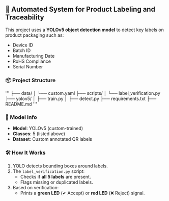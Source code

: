 ## 🚀 Automated System for Product Labeling and Traceability

This project uses a **YOLOv5 object detection model** to detect key labels on product packaging such as:
- Device ID  
- Batch ID  
- Manufacturing Date  
- RoHS Compliance  
- Serial Number

### 📦 Project Structure
'''
├── data/
│   └── custom.yaml
├── scripts/
│   └── label_verification.py
├── yolov5/
│   ├── train.py
│   ├── detect.py
├── requirements.txt
├── README.md
'''

### 🧠 Model Info

- **Model**: YOLOv5 (custom-trained)
- **Classes**: 5 (listed above)
- **Dataset**: Custom annotated QR labels

### 🛠 How It Works

1. YOLO detects bounding boxes around labels.
2. The `label_verification.py` script:
   - Checks if **all 5 labels** are present.
   - Flags missing or duplicated labels.
3. Based on verification:
   - Prints a **green LED** (✔ Accept) or **red LED** (❌ Reject) signal.

